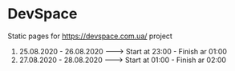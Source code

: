 # DevSpace
Static pages for https://devspace.com.ua/ project

1. 25.08.2020 - 26.08.2020 ---> Start at 23:00 - Finish ar 01:00
2. 27.08.2020 - 28.08.2020 ---> Start at 01:00 - Finish ar 02:00
